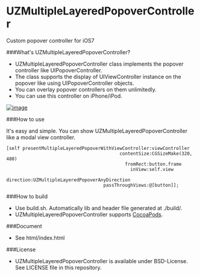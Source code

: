 UZMultipleLayeredPopoverController
==================================
Custom popover controller for iOS7

###What's UZMultipleLayeredPopoverController?
- UZMultipleLayeredPopoverController class implements the popover controller like UIPopoverController.
- The class supports the display of UIViewController instance on the popover like using UIPopoverController objects.
- You can overlay popover controllers on them unlimitedly.
- You can use this controller on iPhone/iPod.

[![image](https://raw.github.com/sonsongithub/UZMultipleLayeredPopoverController/master/screenshot/UZMultipleLayeredPopoverController.gif)](https://www.youtube.com/watch?v=ePbiWwZu3w4)

###How to use

It's easy and simple. You can show UZMultipleLayeredPopoverController like a modal view controller.

    [self presentMultipleLayeredPopoverWithViewController:viewController
                                              contentSize:CGSizeMake(320, 480)
                                                fromRect:button.frame
                                                  inView:self.view
                                               direction:UZMultipleLayeredPopoverAnyDirection
                                        passThroughViews:@[button]];

###How to build
- Use build.sh. Automatically lib and header file generated at ./build/.
- UZMultipleLayeredPopoverController supports [CocoaPods](http://cocoapods.org).

###Document
- See html/index.html

###License
- UZMultipleLayeredPopoverController is available under BSD-License. See LICENSE file in this repository.